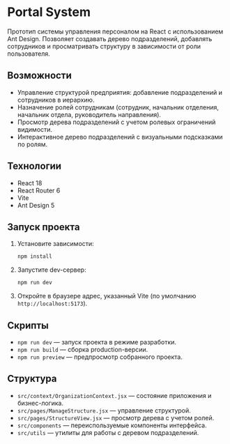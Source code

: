 # Portal System

Прототип системы управления персоналом на React с использованием Ant Design. Позволяет
создавать дерево подразделений, добавлять сотрудников и просматривать структуру в зависимости
от роли пользователя.

## Возможности

- Управление структурой предприятия: добавление подразделений и сотрудников в иерархию.
- Назначение ролей сотрудникам (сотрудник, начальник отделения, начальник отдела, руководитель направления).
- Просмотр дерева подразделений с учетом ролевых ограничений видимости.
- Интерактивное дерево подразделений с визуальными подсказками по ролям.

## Технологии

- React 18
- React Router 6
- Vite
- Ant Design 5

## Запуск проекта

1. Установите зависимости:

   ```bash
   npm install
   ```

2. Запустите dev-сервер:

   ```bash
   npm run dev
   ```

3. Откройте в браузере адрес, указанный Vite (по умолчанию `http://localhost:5173`).

## Скрипты

- `npm run dev` — запуск проекта в режиме разработки.
- `npm run build` — сборка production-версии.
- `npm run preview` — предпросмотр собранного проекта.

## Структура

- `src/context/OrganizationContext.jsx` — состояние приложения и бизнес-логика.
- `src/pages/ManageStructure.jsx` — управление структурой.
- `src/pages/StructureView.jsx` — просмотр дерева с учетом ролей.
- `src/components` — переиспользуемые компоненты интерфейса.
- `src/utils` — утилиты для работы с деревом подразделений.
